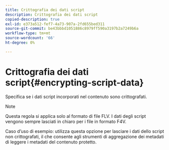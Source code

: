 ```yaml
---
title: Crittografia dei dati script
description: Crittografia dei dati script
copied-description: true
exl-id: e373a512-fef7-4a73-907a-2fd655bed311
source-git-commit: be43bbbd1051886c8979ff590a3197b2a7249b6a
workflow-type: tm+mt
source-wordcount: '66'
ht-degree: 0%

---
```


# Crittografia dei dati script{#encrypting-script-data}

Specifica se i dati script incorporati nel contenuto sono crittografati.

>[!NOTE]
>
>Questa regola si applica solo al formato di file FLV. I dati degli script vengono sempre lasciati in chiaro per i file in formato F4V.

Caso d’uso di esempio: utilizza questa opzione per lasciare i dati dello script non crittografati, il che consente agli strumenti di aggregazione dei metadati di leggere i metadati del contenuto protetto.
